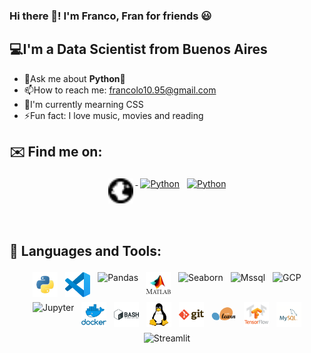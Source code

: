 ### Hi there 👋! I'm Franco, Fran for friends 😃

## 💻I'm a **Data Scientist** from Buenos Aires

* 💬Ask me about **Python**🐍
* 📫How to reach me: francolo10.95@gmail.com
* 🌱I'm currently mearning CSS
* ⚡Fun fact: I love music, movies and reading

## ✉️ Find me on:


<p align="center">
 <a href="https://github.com/Franloplam" target="_blank" rel="noopener noreferrer"> <img src="https://raw.githubusercontent.com/iconic/open-iconic/master/svg/globe.svg" alt="Python" height="40" style="vertical-align:top; margin:4px"> </a>
 <a href="https://www.linkedin.com/in/francolopezl/" target="_blank" rel="noopener noreferrer"> <img src="https://cdn.jsdelivr.net/npm/simple-icons@v3/icons/linkedin.svg" alt="Python" height="40" style="vertical-align:top; margin:4px"></a>
 <a href="mailto:francolo10.95@gmail.com"> <img src="https://cdn.jsdelivr.net/npm/simple-icons@v3/icons/gmail.svg" alt="Python" height="40" style="vertical-align:top; margin:4px"></a>
</p>

<br />

## 🧰 Languages and Tools:
<p align="center">
<img src="https://raw.githubusercontent.com/github/explore/80688e429a7d4ef2fca1e82350fe8e3517d3494d/topics/python/python.png" alt="Python" height="40" style="vertical-align:top; margin:4px">
<img src="https://raw.githubusercontent.com/github/explore/80688e429a7d4ef2fca1e82350fe8e3517d3494d/topics/visual-studio-code/visual-studio-code.png" alt="VS Code" height="40" style="vertical-align:top; margin:4px">
<img src="https://numfocus.org/wp-content/uploads/2016/07/pandas-logo-300.png" alt="Pandas" height="40" style="vertical-align:top; margin:4px">
<img src="https://raw.githubusercontent.com/github/explore/80688e429a7d4ef2fca1e82350fe8e3517d3494d/topics/matlab/matlab.png" alt="Matlab" height="40" style="vertical-align:top; margin:4px">
<img src="https://seeklogo.com/images/S/seaborn-logo-244EB2DEC5-seeklogo.com.png" alt="Seaborn" height="40" style="vertical-align:top; margin:4px">
<img src="https://brandslogos.com/wp-content/uploads/images/large/microsoft-sql-server-logo.png" alt="Mssql" height="40" style="vertical-align:top; margin:4px">
<img src="https://www.gstatic.com/devrel-devsite/prod/v670576875a5cc9e38d1ef4dc0b1c46d2dc586275242dba27f9cea38af0674100/cloud/images/social-icon-google-cloud-1200-630.png" alt="GCP" height="40" style="vertical-align:top; margin:4px">
<img src="https://www.seekpng.com/png/small/410-4104604_here-is-how-to-add-a-shortcut-of.png" alt="Jupyter" height="40" style="vertical-align:top; margin:4px"> 
<img src="https://raw.githubusercontent.com/github/explore/80688e429a7d4ef2fca1e82350fe8e3517d3494d/topics/docker/docker.png" alt="Docker" height="40" style="vertical-align:top; margin:4px">
<img src="https://raw.githubusercontent.com/github/explore/80688e429a7d4ef2fca1e82350fe8e3517d3494d/topics/bash/bash.png" alt="Bash" height="40" style="vertical-align:top; margin:4px">
<img src="https://raw.githubusercontent.com/github/explore/80688e429a7d4ef2fca1e82350fe8e3517d3494d/topics/linux/linux.png" alt="Linux" height="40" style="vertical-align:top; margin:4px">
<img src="https://raw.githubusercontent.com/github/explore/80688e429a7d4ef2fca1e82350fe8e3517d3494d/topics/git/git.png" alt="Git" height="40" style="vertical-align:top; margin:4px">
<img src="https://raw.githubusercontent.com/github/explore/80688e429a7d4ef2fca1e82350fe8e3517d3494d/topics/scikit-learn/scikit-learn.png" alt="Scikit-Learn" height="40" style="vertical-align:top; margin:4px">
<img src="https://raw.githubusercontent.com/github/explore/80688e429a7d4ef2fca1e82350fe8e3517d3494d/topics/tensorflow/tensorflow.png" alt="Tensorflow" height="40" style="vertical-align:top; margin:4px">
<img src="https://raw.githubusercontent.com/github/explore/80688e429a7d4ef2fca1e82350fe8e3517d3494d/topics/mysql/mysql.png" alt="MySQL" height="40" style="vertical-align:top; margin:4px">
<img src="https://seeklogo.com/images/S/streamlit-logo-1A3B208AE4-seeklogo.com.png" alt="Streamlit" height="20" style="vertical-align:-5px; margin:4px">
</p>
